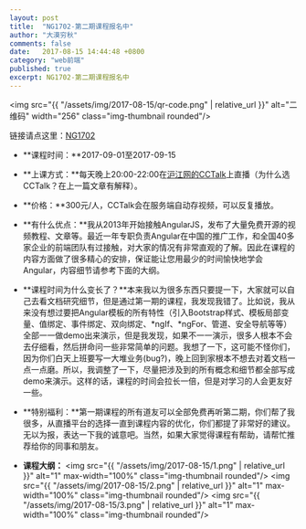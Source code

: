 ```yaml
---
layout: post
title:  "NG1702-第二期课程报名中"
author: "大漠穷秋"
comments: false
date:   2017-08-15 14:44:48 +0800
category: "web前端"
published: true
excerpt: NG1702-第二期课程报名中
---
```

<img src="{{ "/assets/img/2017-08-15/qr-code.png" | relative_url }}" alt="二维码" width="256" class="img-thumbnail rounded"/>

链接请点这里：<a href="https://www.cctalk.com/m/group/81977375/?&channel=copy
" target="_blank">NG1702</a>

- **课程时间：**2017-09-01至2017-09-15

- **上课方式：**每天晚上20:00-22:00在<a href="https://www.cctalk.com/download" target="_blank">沪江网的CCTalk</a>上直播（为什么选CCTalk？在上一篇文章有解释）。

- **价格：**300元/人，CCTalk会在服务端自动存视频，可以反复播放。

- **有什么优点：**我从2013年开始接触AngularJS，发布了大量免费开源的视频教程、文章等。最近一年专职负责Angular在中国的推广工作，和全国40多家企业的前端团队有过接触，对大家的情况有非常直观的了解。因此在课程的内容方面做了很多精心的安排，保证能让您用最少的时间愉快地学会Angular，内容细节请参考下面的大纲。

- **课程时间为什么变长了？**本来我以为很多东西只要提一下，大家就可以自己去看文档研究细节，但是通过第一期的课程，我发现我错了。比如说，我从来没有想过要把Angular模板的所有特性（引入Bootstrap样式、模板局部变量、值绑定、事件绑定、双向绑定、*ngIf、*ngFor、管道、安全导航等等）全部一一做demo出来演示，但是我发现，如果不一一演示，很多人根本不会去仔细看，然后拼命问一些非常简单的问题。我想了一下，这可能不怪你们，因为你们白天上班要写一大堆业务(bug?)，晚上回到家根本不想去对着文档一点一点磨。所以，我调整了一下，尽量把涉及到的所有概念和细节都全部写成demo来演示。这样的话，课程的时间会拉长一倍，但是对学习的人会更友好一些。

- **特别福利：**第一期课程的所有道友可以全部免费再听第二期，你们帮了我很多，从直播平台的选择一直到课程内容的优化，你们都提了非常好的建议。无以为报，表达一下我的诚意吧。当然，如果大家觉得课程有帮助，请帮忙推荐给你的同事和朋友。

- **课程大纲：**
<img src="{{ "/assets/img/2017-08-15/1.png" | relative_url }}" alt="1" max-width="100%" class="img-thumbnail rounded"/>
<img src="{{ "/assets/img/2017-08-15/2.png" | relative_url }}" alt="1" max-width="100%" class="img-thumbnail rounded"/>
<img src="{{ "/assets/img/2017-08-15/3.png" | relative_url }}" alt="1" max-width="100%" class="img-thumbnail rounded"/>

